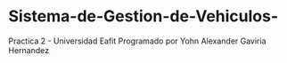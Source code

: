 # Sistema-de-Gestion-de-Vehiculos-
Practica 2 - Universidad Eafit 
Programado por Yohn Alexander Gaviria Hernandez
